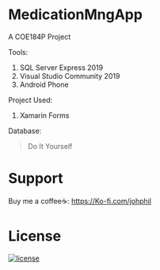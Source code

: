 # MedicationMngApp
A COE184P Project

Tools:
1. SQL Server Express 2019
2. Visual Studio Community 2019
3. Android Phone

Project Used:
1. Xamarin Forms

Database:
> Do It Yourself

# Support
Buy me a coffee☕: https://Ko-fi.com/johphil

# License
[![license](https://img.shields.io/github/license/DAVFoundation/captain-n3m0.svg?style=flat-square)](https://github.com/johphil/MedicationMngApp/blob/master/LICENSE)
